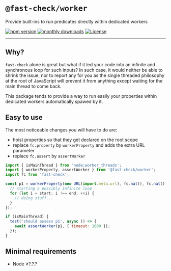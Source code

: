 # `@fast-check/worker`

Provide built-ins to run predicates directly within dedicated workers

<a href="https://badge.fury.io/js/@fast-check%2Fworker"><img src="https://badge.fury.io/js/@fast-check%2Fworker.svg" alt="npm version" /></a>
<a href="https://www.npmjs.com/package/@fast-check/worker"><img src="https://img.shields.io/npm/dm/@fast-check%2Fworker" alt="monthly downloads" /></a>
<a href="https://github.com/dubzzz/fast-check/blob/main/packages/worker/LICENSE"><img src="https://img.shields.io/npm/l/@fast-check%2Fworker.svg" alt="License" /></a>

---

## Why?

`fast-check` alone is great but what if it led your code into an infinite and synchronous loop for such inputs? In such case, it would neither be able to shrink the issue, nor to report any for you as the single threaded philosophy at the root of JavaScript will prevent it from anything except waiting for the main thread to come back.

This package tends to provide a way to run easily your properties within dedicated workers automatically spawed by it.

## Easy to use

The most noticeable changes you will have to do are:

- hoist properties so that they get declared on the root scope
- replace `fc.property` by `workerProperty` and adds the extra URL parameter
- replace `fc.assert` by `assertWorker`

```js
import { isMainThread } from 'node:worker_threads';
import { workerProperty, assertWorker } from '@fast-check/worker';
import fc from 'fast-check';

const p1 = workerProperty(new URL(import.meta.url), fc.nat(), fc.nat(), (start, end) => {
  // starting a possibly infinite loop
  for (let i = start; i !== end; ++i) {
    // doing stuff...
  }
});

if (isMainThread) {
  test('should assess p1', async () => {
    await assertWorker(p1, { timeout: 1000 });
  });
}
```

## Minimal requirements

- Node ≥?.?.?
